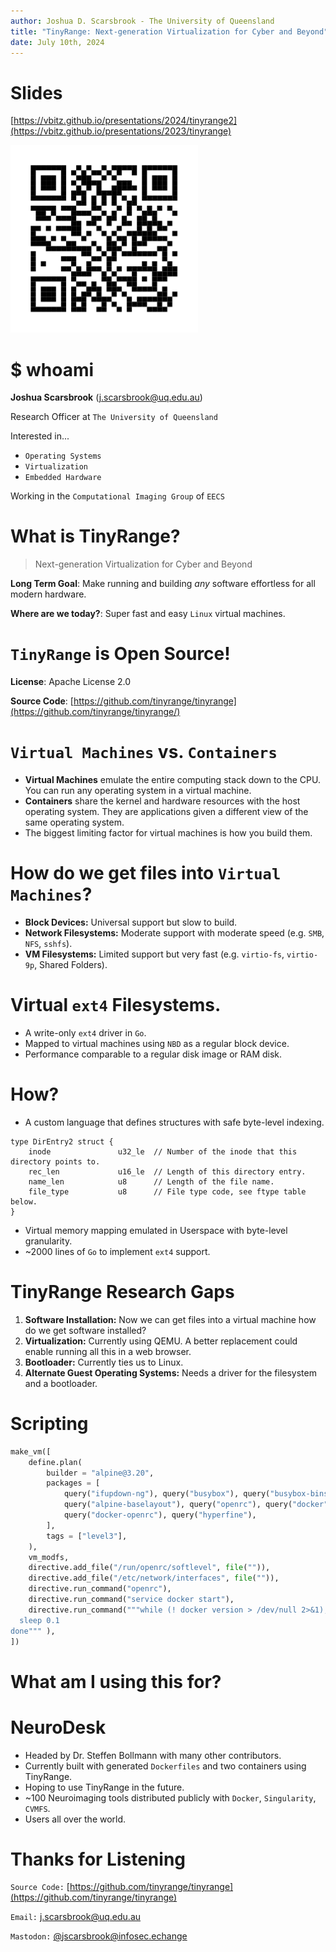 ```yaml
---
author: Joshua D. Scarsbrook - The University of Queensland
title: "TinyRange: Next-generation Virtualization for Cyber and Beyond"
date: July 10th, 2024
---
```


# Slides

[https://vbitz.github.io/presentations/2024/tinyrange2](https://vbitz.github.io/presentations/2023/tinyrange)

<img src="./slides_qr.svg" width=300 height=300>

# $ whoami

**Joshua Scarsbrook** ([j.scarsbrook@uq.edu.au](mailto:j.scarsbrook@uq.edu.au))

Research Officer at `The University of Queensland`

Interested in...

- `Operating Systems`
- `Virtualization`
- `Embedded Hardware`

Working in the `Computational Imaging Group` of `EECS`

# What is TinyRange?

> Next-generation Virtualization for Cyber and Beyond

**Long Term Goal**: Make running and building _any_ software effortless for all modern hardware.

**Where are we today?**: Super fast and easy `Linux` virtual machines.

# `TinyRange` is Open Source!

**License**: Apache License 2.0

**Source Code**: [https://github.com/tinyrange/tinyrange](https://github.com/tinyrange/tinyrange/)

# `Virtual Machines` vs. `Containers`

- **Virtual Machines** emulate the entire computing stack down to the CPU. You can run any operating system in a virtual machine.
- **Containers** share the kernel and hardware resources with the host operating system. They are applications given a different view of the same operating system.
- The biggest limiting factor for virtual machines is how you build them.

# How do we get files into `Virtual Machines`?

- **Block Devices:** Universal support but slow to build.
- **Network Filesystems:** Moderate support with moderate speed (e.g. `SMB`, `NFS`, `sshfs`).
- **VM Filesystems:** Limited support but very fast (e.g. `virtio-fs`, `virtio-9p`, Shared Folders).

# Virtual `ext4` Filesystems.

- A write-only `ext4` driver in `Go`.
- Mapped to virtual machines using `NBD` as a regular block device.
- Performance comparable to a regular disk image or RAM disk.

# How?

- A custom language that defines structures with safe byte-level indexing.

```
type DirEntry2 struct {
    inode               u32_le  // Number of the inode that this directory points to.
    rec_len             u16_le  // Length of this directory entry.
    name_len            u8      // Length of the file name.
    file_type           u8      // File type code, see ftype table below.
}
```

- Virtual memory mapping emulated in Userspace with byte-level granularity.
- ~2000 lines of `Go` to implement `ext4` support.

# TinyRange Research Gaps

1. **Software Installation:** Now we can get files into a virtual machine how do we get software installed?
1. **Virtualization:** Currently using QEMU. A better replacement could enable running all this in a web browser.
2. **Bootloader:** Currently ties us to Linux.
2. **Alternate Guest Operating Systems:** Needs a driver for the filesystem and a bootloader.

# Scripting

```py
make_vm([
    define.plan(
        builder = "alpine@3.20",
        packages = [
            query("ifupdown-ng"), query("busybox"), query("busybox-binsh"),
            query("alpine-baselayout"), query("openrc"), query("docker"),
            query("docker-openrc"), query("hyperfine"),
        ],
        tags = ["level3"],
    ),
    vm_modfs,
    directive.add_file("/run/openrc/softlevel", file("")),
    directive.add_file("/etc/network/interfaces", file("")),
    directive.run_command("openrc"),
    directive.run_command("service docker start"),
    directive.run_command("""while (! docker version > /dev/null 2>&1); do
  sleep 0.1
done""" ),
])
```

# What am I using this for?

# NeuroDesk

- Headed by Dr. Steffen Bollmann with many other contributors.
- Currently built with generated `Dockerfiles` and two containers using TinyRange.
- Hoping to use TinyRange in the future.
- ~100 Neuroimaging tools distributed publicly with `Docker`, `Singularity`, `CVMFS`.
- Users all over the world.

# Thanks for Listening

`Source Code:` [https://github.com/tinyrange/tinyrange](https://github.com/tinyrange/tinyrange)

`Email:` [j.scarsbrook@uq.edu.au](mailto:j.scarsbrook@uq.edu.au)

`Mastodon:` [@jscarsbrook@infosec.echange](https://infosec.exchange/@jscarsbrook)

